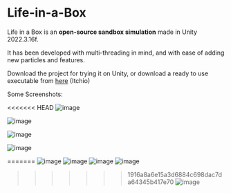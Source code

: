 # Life-in-a-Box

Life in a Box is an **open-source sandbox simulation** made in Unity 2022.3.16f.

It has been developed with multi-threading in mind, and with ease of adding new particles and features.

Download the project for trying it on Unity, or download a ready to use executable from [here](https://delunado.itch.io/life-in-a-box) (Itchio)

Some Screenshots:

<<<<<<< HEAD
![image](https://img.itch.zone/aW1hZ2UvMjQzMjEzMS8xNDY2MzExNi5wbmc=/original/lqHiUK.png)

![image](https://img.itch.zone/aW1hZ2UvMjQzMjEzMS8xNDY2MzA1OS5wbmc=/original/jmGLXj.png)

![image](https://img.itch.zone/aW1hZ2UvMjQzMjEzMS8xNDY2MzA1OC5wbmc=/original/a0lg8l.png)

![image](https://img.itch.zone/aW1hZ2UvMjQzMjEzMS8xNDY2MzA2MC5wbmc=/original/0SZOC2.png)

=======
![image](https://img.itch.zone/aW1hZ2UvMjQzMjEzMS8xNDY2MzA1OS5wbmc=/original/jmGLXj.png)
![image](https://img.itch.zone/aW1hZ2UvMjQzMjEzMS8xNDY2MzA2MC5wbmc=/original/0SZOC2.png)
![image](https://img.itch.zone/aW1hZ2UvMjQzMjEzMS8xNDY2MzA2MC5wbmc=/original/0SZOC2.png)
![image](https://img.itch.zone/aW1hZ2UvMjQzMjEzMS8xNDY2MzExNi5wbmc=/original/lqHiUK.png)
>>>>>>> 1916a8a6e15a3d6884c698dac7da64345b417e70
![image](https://img.itch.zone/aW1hZ2UvMjQzMjEzMS8xNDY2MzEwMy5wbmc=/original/dIYQnL.png)
